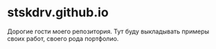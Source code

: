 # stskdrv.github.io
Дорогие гости моего репозитория.
Тут буду выкладывать примеры своих работ, своего рода портфолио.
